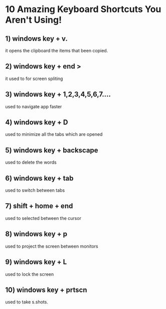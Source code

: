 # 10 Amazing Keyboard Shortcuts You Aren't Using!

## 1) windows key + v.
it opens the clipboard the items that been copied.

## 2) windows key + end >
it used to for screen spliting 

## 3) windows key + 1,2,3,4,5,6,7....
used to navigate app faster

## 4) windows key + D 
used to minimize all the tabs which are opened

## 5) windows key + backscape
used to delete the words

## 6) windows key + tab 
used to switch between tabs

## 7) shift + home + end 
used to selected between the cursor

## 8) windows key + p
used to project the screen between monitors

## 9) windows key + L
used to lock the screen 

## 10) windows key + prtscn 
used to take s.shots.
